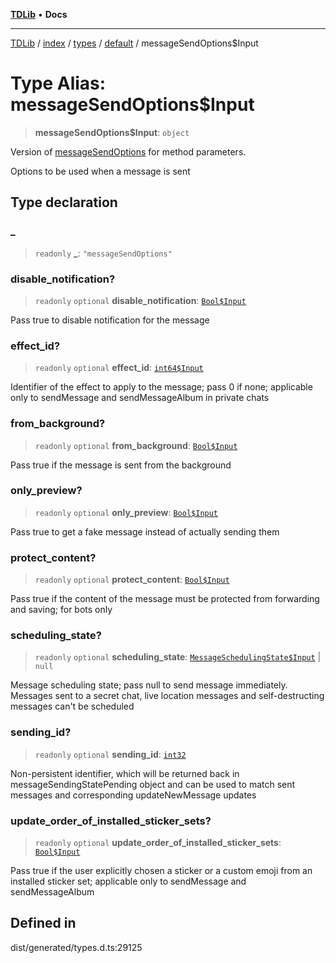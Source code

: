 [**TDLib**](../../../../../../README.md) • **Docs**

***

[TDLib](../../../../../../modules.md) / [index](../../../../../README.md) / [types](../../../README.md) / [default](../README.md) / messageSendOptions$Input

# Type Alias: messageSendOptions$Input

> **messageSendOptions$Input**: `object`

Version of [messageSendOptions](messageSendOptions-1.md) for method parameters.

Options to be used when a message is sent

## Type declaration

### \_

> `readonly` **\_**: `"messageSendOptions"`

### disable\_notification?

> `readonly` `optional` **disable\_notification**: [`Bool$Input`](Bool$Input.md)

Pass true to disable notification for the message

### effect\_id?

> `readonly` `optional` **effect\_id**: [`int64$Input`](int64$Input-1.md)

Identifier of the effect to apply to the message; pass 0 if none; applicable only to sendMessage and sendMessageAlbum in private chats

### from\_background?

> `readonly` `optional` **from\_background**: [`Bool$Input`](Bool$Input.md)

Pass true if the message is sent from the background

### only\_preview?

> `readonly` `optional` **only\_preview**: [`Bool$Input`](Bool$Input.md)

Pass true to get a fake message instead of actually sending them

### protect\_content?

> `readonly` `optional` **protect\_content**: [`Bool$Input`](Bool$Input.md)

Pass true if the content of the message must be protected from forwarding and saving; for bots only

### scheduling\_state?

> `readonly` `optional` **scheduling\_state**: [`MessageSchedulingState$Input`](MessageSchedulingState$Input.md) \| `null`

Message scheduling state; pass null to send message immediately. Messages sent to a secret chat, live location messages and self-destructing messages can't be scheduled

### sending\_id?

> `readonly` `optional` **sending\_id**: [`int32`](int32-1.md)

Non-persistent identifier, which will be returned back in messageSendingStatePending object and can be used to match sent messages and corresponding updateNewMessage updates

### update\_order\_of\_installed\_sticker\_sets?

> `readonly` `optional` **update\_order\_of\_installed\_sticker\_sets**: [`Bool$Input`](Bool$Input.md)

Pass true if the user explicitly chosen a sticker or a custom emoji from an installed sticker set; applicable only to sendMessage and sendMessageAlbum

## Defined in

dist/generated/types.d.ts:29125
